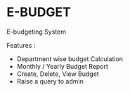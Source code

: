 # E-BUDGET
E-budgeting System 

Features :
<ul>
<li>Department wise budget Calculation</li>
<li>Monthly / Yearly Budget Report</li> 
<li>Create, Delete, View Budget</li> 
<li>Raise a query to admin</li>
</ul>
